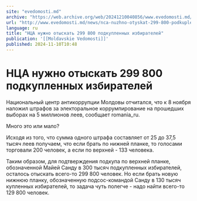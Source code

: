 ```yaml
---
site: "evedomosti.md"
archive: "https://web.archive.org/web/20241210040856/www.evedomosti.md/news/nca-nuzhno-otyskat-299-800-podkuplennyh-izbiratelej"
url: "http://www.evedomosti.md/news/nca-nuzhno-otyskat-299-800-podkuplennyh-izbiratelej"
language: ru
title: "НЦА нужно отыскать 299 800 подкупленных избирателей"
publication: '[[Moldavskie Vedomosti]]'
published: 2024-11-10T10:48
---
```


# НЦА нужно отыскать 299 800 подкупленных избирателей

Национальный центр антикоррупции Молдовы отчитался, что к 8 ноября наложил штрафов за электоральное коррумпирование на прошедших выборах на 5 миллионов леев, сообщает romania_ru.

Много это или мало?

Исходя из того, что сумма одного штрафа составляет от 25 до 37,5 тысяч леев получаем, что если брать по нижней планке, то голосами торговали 200 человек, а если по верхней - 133 человека.

Таким образом, для подтверждения подкупа по верхней планке, обозначенной Майей Санду в 300 тысяч подкупленных избирателей, осталось отыскать всего-то 299 800 человек. Но если брать новую нижнюю планку, обозначенную подсос-командой Санду в 130 тысяч купленных избирателей, то задача чуть полегче - надо найти всего-то 129 800 человек.